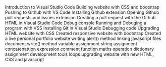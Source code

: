 Introduction to Visual Studio Code
Building website with CSS and bootstrap
Pushing to Github with VS Code
Installing Github extension
Opening Github pull requests and issues extension
Creating a pull request with the Github
HTML in Visual Studio Code
Debug console
Running and Debuging a program with VSS
Installing Git in Visual Studio 
Debugging code
Upgrading HTML website with CSS
Created responsive website with bootstrap
Created a live personal portfolio website
writing alert() method
linking javascript files
document.write() method
variable assignment
string assignment
concatenattion
expression
comment
function
maths operation
dictionary assignment
development tools
loops
upgrading website with new HTML, CSS and javascript


